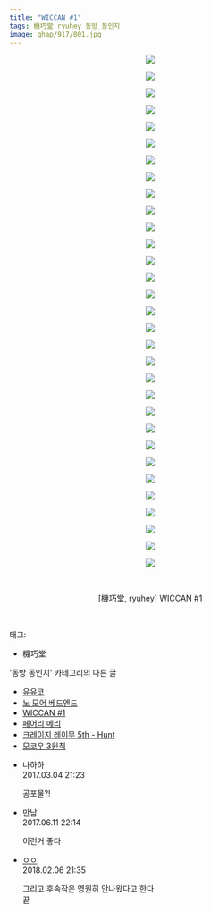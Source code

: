 ```yaml
---
title: "WICCAN #1"
tags: 機巧堂 ryuhey 동방_동인지
image: ghap/917/001.jpg
---
```

<div class="article">
<p style="text-align: center; clear: none; float: none;"><img src="{{ site.nasurl }}/ghap/917/001.jpg"/></p>
<p style="text-align: center; clear: none; float: none;"><img src="{{ site.nasurl }}/ghap/917/002.jpg"/></p>
<p style="text-align: center; clear: none; float: none;"><img src="{{ site.nasurl }}/ghap/917/003.jpg"/></p>
<p style="text-align: center; clear: none; float: none;"><img src="{{ site.nasurl }}/ghap/917/004.jpg"/></p>
<p style="text-align: center; clear: none; float: none;"><img src="{{ site.nasurl }}/ghap/917/005.jpg"/></p>
<p style="text-align: center; clear: none; float: none;"><img src="{{ site.nasurl }}/ghap/917/006.jpg"/></p>
<p style="text-align: center; clear: none; float: none;"><img src="{{ site.nasurl }}/ghap/917/007.jpg"/></p>
<p style="text-align: center; clear: none; float: none;"><img src="{{ site.nasurl }}/ghap/917/008.jpg"/></p>
<p style="text-align: center; clear: none; float: none;"><img src="{{ site.nasurl }}/ghap/917/009.jpg"/></p>
<p style="text-align: center; clear: none; float: none;"><img src="{{ site.nasurl }}/ghap/917/010.jpg"/></p>
<p style="text-align: center; clear: none; float: none;"><img src="{{ site.nasurl }}/ghap/917/011.jpg"/></p>
<p style="text-align: center; clear: none; float: none;"><img src="{{ site.nasurl }}/ghap/917/012.jpg"/></p>
<p style="text-align: center; clear: none; float: none;"><img src="{{ site.nasurl }}/ghap/917/013.jpg"/></p>
<p style="text-align: center; clear: none; float: none;"><img src="{{ site.nasurl }}/ghap/917/014.jpg"/></p>
<p style="text-align: center; clear: none; float: none;"><img src="{{ site.nasurl }}/ghap/917/015.jpg"/></p>
<p style="text-align: center; clear: none; float: none;"><img src="{{ site.nasurl }}/ghap/917/016.jpg"/></p>
<p style="text-align: center; clear: none; float: none;"><img src="{{ site.nasurl }}/ghap/917/017.jpg"/></p>
<p style="text-align: center; clear: none; float: none;"><img src="{{ site.nasurl }}/ghap/917/018.jpg"/></p>
<p style="text-align: center; clear: none; float: none;"><img src="{{ site.nasurl }}/ghap/917/019.jpg"/></p>
<p style="text-align: center; clear: none; float: none;"><img src="{{ site.nasurl }}/ghap/917/020.jpg"/></p>
<p style="text-align: center; clear: none; float: none;"><img src="{{ site.nasurl }}/ghap/917/021.jpg"/></p>
<p style="text-align: center; clear: none; float: none;"><img src="{{ site.nasurl }}/ghap/917/022.jpg"/></p>
<p style="text-align: center; clear: none; float: none;"><img src="{{ site.nasurl }}/ghap/917/023.jpg"/></p>
<p style="text-align: center; clear: none; float: none;"><img src="{{ site.nasurl }}/ghap/917/024.jpg"/></p>
<p style="text-align: center; clear: none; float: none;"><img src="{{ site.nasurl }}/ghap/917/025.jpg"/></p>
<p style="text-align: center; clear: none; float: none;"><img src="{{ site.nasurl }}/ghap/917/026.jpg"/></p>
<p style="text-align: center; clear: none; float: none;"><img src="{{ site.nasurl }}/ghap/917/027.jpg"/></p>
<p style="text-align: center; clear: none; float: none;"><img src="{{ site.nasurl }}/ghap/917/028.jpg"/></p>
<p style="text-align: center; clear: none; float: none;"><img src="{{ site.nasurl }}/ghap/917/029.jpg"/></p>
<p style="text-align: center; clear: none; float: none;"><img src="{{ site.nasurl }}/ghap/917/030.jpg"/></p>
<p style="text-align: center; clear: none; float: none;"><img src="{{ site.nasurl }}/ghap/917/031.jpg"/></p>
<p style="text-align: center; clear: none; float: none;"><br/></p>
<p style="text-align: center; clear: none; float: none;">[機巧堂, ryuhey] WICCAN #1</p>
<p><br/></p>
</div><div class="tagTrail">
<p>태그: </p>
<ul>
<li>機巧堂</li>
</ul>
</div><div class="another">
<p>'동방 동인지' 카테고리의 다른 글</p>
<ul>
<li><a href="/2016-07-18-ghap_919">유유코</a></li>
<li><a href="/2016-07-18-ghap_918">노 모어 베드엔드</a></li>
<li><a href="/2016-07-18-ghap_917">WICCAN #1</a></li>
<li><a href="/2016-07-18-ghap_916">페어리 메리</a></li>
<li><a href="/2016-07-18-ghap_915">크레이지 레이무 5th - Hunt</a></li>
<li><a href="/2016-07-17-ghap_913">모코우 3원칙</a></li>
</ul>
</div><div class="cb_module cb_fluid">
<div class="cb_wrt cb_profile">
<div class="comment">
<ul>
<li class="cb_thumb_off" id="comment14931370">
<div class="cb_comment_area">
<div class="cb_info_area">
<div class="cb_section">
<span class="cb_nick_name">나하하</span>
</div>
<div class="cb_section">
<span class="cb_date">2017.03.04 21:23 </span>
</div>
</div>
<div class="cb_dsc_comment">
<p class="cb_dsc">
											공포물?!
										</p>
</div>
</div></li>
<li class="cb_thumb_off" id="comment15011156">
<div class="cb_comment_area">
<div class="cb_info_area">
<div class="cb_section">
<span class="cb_nick_name">만남</span>
</div>
<div class="cb_section">
<span class="cb_date">2017.06.11 22:14 </span>
</div>
</div>
<div class="cb_dsc_comment">
<p class="cb_dsc">
											이런거 좋다
										</p>
</div>
</div></li>
<li class="cb_thumb_off" id="comment15193960">
<div class="cb_comment_area">
<div class="cb_info_area">
<div class="cb_section">
<span class="cb_nick_name"> <a href="http://http:/ㄱㄷ극딧ㅇ7z8au1bh" onclick="return openLinkInNewWindow(this)">ㅇㅇ</a></span>
</div>
<div class="cb_section">
<span class="cb_date">2018.02.06 21:35 </span>
</div>
</div>
<div class="cb_dsc_comment">
<p class="cb_dsc">
											그리고 후속작은 영원히 안나왔다고 한다<br/>
끝
										</p>
</div>
</div></li>
</ul>
</div>
</div><!-- commentList close -->
</div>